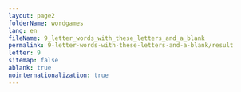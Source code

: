 ```yaml
---
layout: page2
folderName: wordgames
lang: en
fileName: 9_letter_words_with_these_letters_and_a_blank
permalink: 9-letter-words-with-these-letters-and-a-blank/result
letter: 9
sitemap: false
ablank: true
nointernationalization: true
---
```

